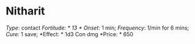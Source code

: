 ﻿---
name: Nitharit
type: contact
fortitude: 13
onset: 1 min
frequency: 1/min for 6 mins
effect:
  "1d3 Con dmg"
cure: 1 save
price: 650
---

# Nitharit
 *Type:* contact
*Fortitude: * 13 * Onset:* 1 min;  *Frequency*: 1/min for 6 mins;  *Cure:* 1 save; 
*Effect: * 1d3 Con dmg
*Price: * 650